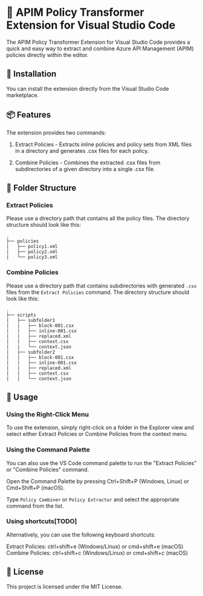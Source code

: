 # 🚀 APIM Policy Transformer Extension for Visual Studio Code
The APIM Policy Transformer Extension for Visual Studio Code provides a quick and easy way to extract and combine Azure API Management (APIM) policies directly within the editor.

## 🔧 Installation
You can install the extension directly from the Visual Studio Code marketplace.

## 📦 Features
The extension provides two commands:

1. Extract Policies - Extracts inline policies and policy sets from XML files in a directory and generates .csx files for each policy.

2. Combine Policies - Combines the extracted .csx files from subdirectories of a given directory into a single .csx file.

## 📂 Folder Structure
### Extract Policies
Please use a directory path that contains all the policy files. The directory structure should look like this:

```
.
├── policies
|   ├── policy1.xml
|   ├── policy2.xml
|   └── policy3.xml
```

### Combine Policies
Please use a directory path that contains subdirectories with generated `.csx` files from the `Extract Policies` command. The directory structure should look like this:

```
.
├── scripts
|   ├── subfolder1
|   |   ├── block-001.csx
|   |   ├── inline-001.csx
|   |   ├── replaced.xml
|   |   ├── context.csx
|   |   └── context.json
|   ├── subfolder2
|   |   ├── block-001.csx
|   |   ├── inline-001.csx
|   |   ├── replaced.xml
|   |   ├── context.csx
|   |   └── context.json
```

## 📝 Usage
### Using the Right-Click Menu
To use the extension, simply right-click on a folder in the Explorer view and select either Extract Policies or Combine Policies from the context menu.
### Using the Command Palette
You can also use the VS Code command palette to run the "Extract Policies" or "Combine Policies" command.

Open the Command Palette by pressing Ctrl+Shift+P (Windows, Linux) or Cmd+Shift+P (macOS).

Type `Policy Combiner` or `Policy Extractor` and select the appropriate command from the list.

### Using shortcuts[TODO]
Alternatively, you can use the following keyboard shortcuts:

Extract Policies: ctrl+shift+e (Windows/Linux) or cmd+shift+e (macOS)
Combine Policies: ctrl+shift+c (Windows/Linux) or cmd+shift+c (macOS)

## 📜 License
This project is licensed under the MIT License.